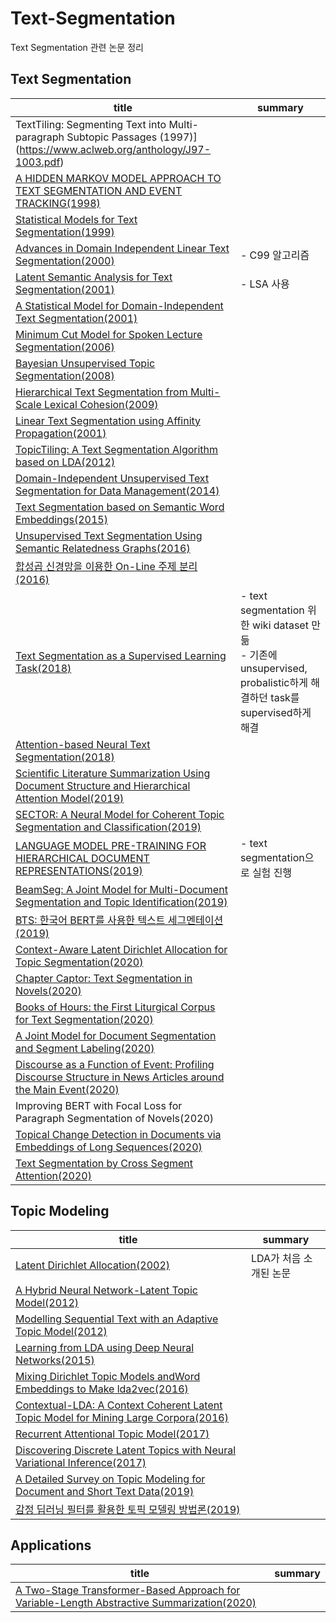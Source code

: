 # Text-Segmentation
Text Segmentation 관련 논문 정리

## Text Segmentation
|title|summary|
|-----|-------|
|TextTiling: Segmenting Text into Multi-paragraph Subtopic Passages (1997)](https://www.aclweb.org/anthology/J97-1003.pdf)| |
|[A HIDDEN MARKOV MODEL APPROACH TO TEXT SEGMENTATION AND EVENT TRACKING(1998)](https://ieeexplore.ieee.org/stamp/stamp.jsp?tp=&arnumber=674435)| |
|[Statistical Models for Text Segmentation(1999)](http://www.cs.cmu.edu/~aberger/pdf/ml.pdf)| |
|[Advances in Domain Independent Linear Text Segmentation(2000)](https://www.aclweb.org/anthology/A00-2004/)|- C99 알고리즘|
|[Latent Semantic Analysis for Text Segmentation(2001)](https://www.aclweb.org/anthology/W01-0514/)|- LSA 사용|
|[A Statistical Model for Domain-Independent Text Segmentation(2001)](https://www.aclweb.org/anthology/P01-1064.pdf)| |
|[Minimum Cut Model for Spoken Lecture Segmentation(2006)](https://www.aclweb.org/anthology/P06-1004.pdf)| |
|[Bayesian Unsupervised Topic Segmentation(2008)](https://www.aclweb.org/anthology/D08-1035/)| |
|[Hierarchical Text Segmentation from Multi-Scale Lexical Cohesion(2009)](https://www.aclweb.org/anthology/N09-1040/)| |
|[Linear Text Segmentation using Affinity Propagation(2001)](https://www.aclweb.org/anthology/D11-1026/)| |
|[TopicTiling: A Text Segmentation Algorithm based on LDA(2012)](https://www.aclweb.org/anthology/W12-3307.pdf)| |
|[Domain-Independent Unsupervised Text Segmentation for Data Management(2014)](https://ieeexplore.ieee.org/stamp/stamp.jsp?tp=&arnumber=7022635)| |
|[Text Segmentation based on Semantic Word Embeddings(2015)](https://arxiv.org/abs/1503.05543)| |
|[Unsupervised Text Segmentation Using Semantic Relatedness Graphs(2016)](https://www.aclweb.org/anthology/S16-2016/)| |
|[합성곱 신경망을 이용한 On-Line 주제 분리(2016)](http://koreascience.or.kr/article/JAKO201608965832494.page)| |
|[Text Segmentation as a Supervised Learning Task(2018)](https://arxiv.org/abs/1803.09337)|- text segmentation 위한 wiki dataset 만듦<br/>- 기존에 unsupervised, probalistic하게 해결하던 task를 supervised하게 해결 |
|[Attention-based Neural Text Segmentation(2018)](https://arxiv.org/pdf/1808.09935.pdf)| |
|[Scientific Literature Summarization Using Document Structure and Hierarchical Attention Model(2019)](https://ieeexplore.ieee.org/stamp/stamp.jsp?tp=&arnumber=8937799)| |
|[SECTOR: A Neural Model for Coherent Topic Segmentation and Classification(2019)](https://www.mitpressjournals.org/doi/pdf/10.1162/tacl_a_00261)| |
|[LANGUAGE MODEL PRE-TRAINING FOR HIERARCHICAL DOCUMENT REPRESENTATIONS(2019)](https://arxiv.org/pdf/1901.09128.pdf)|- text segmentation으로 실험 진행|
|[BeamSeg: A Joint Model for Multi-Document Segmentation and Topic Identification(2019)](https://www.aclweb.org/anthology/K19-1054/)| |
|[BTS: 한국어 BERT를 사용한 텍스트 세그멘테이션(2019)](http://www.dbpia.co.kr.openlink.sookmyung.ac.kr:8080/journal/articleDetail?nodeId=NODE09301605)| |
|[Context-Aware Latent Dirichlet Allocation for Topic Segmentation(2020)](https://www.semanticscholar.org/paper/Context-Aware-Latent-Dirichlet-Allocation-for-Topic-Li-Matsukawa/265160ebbe56d2226bc8180330892afa5bb7c535)| |
|[Chapter Captor: Text Segmentation in Novels(2020)](https://arxiv.org/abs/2011.04163#:~:text=Books%20are%20typically%20segmented%20into,task%20of%20segmenting%20long%20texts.)| |
|[Books of Hours: the First Liturgical Corpus for Text Segmentation(2020)](https://www.aclweb.org/anthology/2020.lrec-1.97.pdf)| |
|[A Joint Model for Document Segmentation and Segment Labeling(2020)](https://www.aclweb.org/anthology/2020.acl-main.29/)| |
|[Discourse as a Function of Event: Profiling Discourse Structure in News Articles around the Main Event(2020)](https://www.aclweb.org/anthology/2020.acl-main.478/)| |
|Improving BERT with Focal Loss for Paragraph Segmentation of Novels(2020)| |
|[Topical Change Detection in Documents via Embeddings of Long Sequences(2020)](https://arxiv.org/pdf/2012.03619.pdf)| |
|[Text Segmentation by Cross Segment Attention(2020)](https://arxiv.org/abs/2004.14535)| |


## Topic Modeling
|title|summary|
|-----|-------|
|[Latent Dirichlet Allocation(2002)](https://ai.stanford.edu/~ang/papers/jair03-lda.pdf)|LDA가 처음 소개된 논문|
|[A Hybrid Neural Network-Latent Topic Model(2012)](http://proceedings.mlr.press/v22/wan12.html)| |
|[Modelling Sequential Text with an Adaptive Topic Model(2012)](https://www.aclweb.org/anthology/D12-1049/)| |
|[Learning from LDA using Deep Neural Networks(2015)](https://arxiv.org/abs/1508.01011)| |
|[Mixing Dirichlet Topic Models andWord Embeddings to Make lda2vec(2016)](https://arxiv.org/abs/1605.02019)| |
|[Contextual-LDA: A Context Coherent Latent Topic Model for Mining Large Corpora(2016)](https://ieeexplore.ieee.org/document/7545061)| |
|[Recurrent Attentional Topic Model(2017)](https://aaai.org/ocs/index.php/AAAI/AAAI17/paper/view/14400)| |
|[Discovering Discrete Latent Topics with Neural Variational Inference(2017)](https://arxiv.org/abs/1706.00359)| |
|[A Detailed Survey on Topic Modeling for Document and Short Text Data(2019)](https://arxiv.org/pdf/1904.07695.pdf)| |
|[감정 딥러닝 필터를 활용한 토픽 모델링 방법론(2019)](http://koreascience.or.kr/article/JAKO201911263062209.page)| |

## Applications
|title|summary|
|-----|-------|
|[A Two-Stage Transformer-Based Approach for Variable-Length Abstractive Summarization(2020)](https://ieeexplore.ieee.org/stamp/stamp.jsp?tp=&arnumber=9132692)| |
